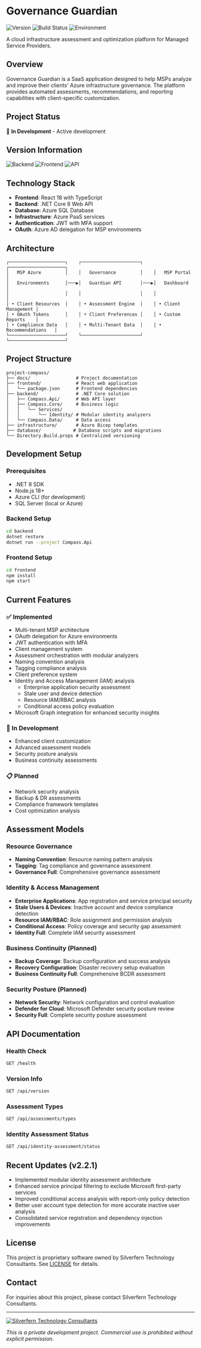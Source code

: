 # Governance Guardian

![Version](https://img.shields.io/github/v/release/Silverfern-Technology-Consultants/project-compass?include_prereleases&label=Version&color=gold&style=for-the-badge)
![Build Status](https://img.shields.io/badge/Build-Passing-brightgreen?style=for-the-badge)
![Environment](https://img.shields.io/badge/Environment-Development-orange?style=for-the-badge)

A cloud infrastructure assessment and optimization platform for Managed Service Providers.

## Overview

Governance Guardian is a SaaS application designed to help MSPs analyze and improve their clients' Azure infrastructure governance. The platform provides automated assessments, recommendations, and reporting capabilities with client-specific customization.

## Project Status

🚧 **In Development** - Active development

## Version Information

![Backend](https://img.shields.io/badge/Backend-v2.2.1-blue?style=flat-square&logo=dotnet)
![Frontend](https://img.shields.io/badge/Frontend-v1.0.0-blue?style=flat-square&logo=react)
![API](https://img.shields.io/badge/API-Live-green?style=flat-square)

## Technology Stack

- **Frontend**: React 18 with TypeScript
- **Backend**: .NET Core 8 Web API
- **Database**: Azure SQL Database
- **Infrastructure**: Azure PaaS services
- **Authentication**: JWT with MFA support
- **OAuth**: Azure AD delegation for MSP environments

## Architecture

```
┌─────────────────────┐    ┌──────────────────────┐    ┌─────────────────────┐
│   MSP Azure         │    │   Governance         │    │   MSP Portal        │
│   Environments      │───▶│   Guardian API       │───▶│   Dashboard         │
│                     │    │                      │    │                     │
│ • Client Resources  │    │ • Assessment Engine  │    │ • Client Management │
│ • OAuth Tokens      │    │ • Client Preferences │    │ • Custom Reports    │
│ • Compliance Data   │    │ • Multi-Tenant Data  │    │ • Recommendations   │
└─────────────────────┘    └──────────────────────┘    └─────────────────────┘
```

## Project Structure
```
project-compass/
├── docs/                 # Project documentation
├── frontend/             # React web application
│   └── package.json      # Frontend dependencies
├── backend/              # .NET Core solution
│   ├── Compass.Api/      # Web API layer
│   ├── Compass.Core/     # Business logic
│   │   └── Services/
│   │       └── Identity/ # Modular identity analyzers
│   └── Compass.Data/     # Data access
├── infrastructure/       # Azure Bicep templates
├── database/            # Database scripts and migrations
└── Directory.Build.props # Centralized versioning
```

## Development Setup

### Prerequisites
- .NET 8 SDK
- Node.js 18+
- Azure CLI (for development)
- SQL Server (local or Azure)

### Backend Setup
```bash
cd backend
dotnet restore
dotnet run --project Compass.Api
```

### Frontend Setup
```bash
cd frontend
npm install
npm start
```

## Current Features

### ✅ Implemented
- Multi-tenant MSP architecture
- OAuth delegation for Azure environments
- JWT authentication with MFA
- Client management system
- Assessment orchestration with modular analyzers
- Naming convention analysis
- Tagging compliance analysis
- Client preference system
- Identity and Access Management (IAM) analysis
  - Enterprise application security assessment
  - Stale user and device detection
  - Resource IAM/RBAC analysis
  - Conditional access policy evaluation
- Microsoft Graph integration for enhanced security insights

### 🚧 In Development
- Enhanced client customization
- Advanced assessment models
- Security posture analysis
- Business continuity assessments

### 📋 Planned
- Network security analysis
- Backup & DR assessments
- Compliance framework templates
- Cost optimization analysis

## Assessment Models

### Resource Governance
- **Naming Convention**: Resource naming pattern analysis
- **Tagging**: Tag compliance and governance assessment
- **Governance Full**: Comprehensive governance assessment

### Identity & Access Management
- **Enterprise Applications**: App registration and service principal security
- **Stale Users & Devices**: Inactive account and device compliance detection
- **Resource IAM/RBAC**: Role assignment and permission analysis
- **Conditional Access**: Policy coverage and security gap assessment
- **Identity Full**: Complete IAM security assessment

### Business Continuity (Planned)
- **Backup Coverage**: Backup configuration and success analysis
- **Recovery Configuration**: Disaster recovery setup evaluation
- **Business Continuity Full**: Comprehensive BCDR assessment

### Security Posture (Planned)
- **Network Security**: Network configuration and control evaluation
- **Defender for Cloud**: Microsoft Defender security posture review
- **Security Full**: Complete security posture assessment

## API Documentation

### Health Check
```bash
GET /health
```

### Version Info
```bash
GET /api/version
```

### Assessment Types
```bash
GET /api/assessments/types
```

### Identity Assessment Status
```bash
GET /api/identity-assessment/status
```

## Recent Updates (v2.2.1)

- Implemented modular identity assessment architecture
- Enhanced service principal filtering to exclude Microsoft first-party services
- Improved conditional access analysis with report-only policy detection
- Better user account type detection for more accurate inactive user analysis
- Consolidated service registration and dependency injection improvements

## License

This project is proprietary software owned by Silverfern Technology Consultants. See [LICENSE](LICENSE) for details.

## Contact

For inquiries about this project, please contact Silverfern Technology Consultants.

---

[![Silverfern Technology Consultants](https://img.shields.io/badge/Built%20by-Silverfern%20Technology%20Consultants-gold?style=for-the-badge)](https://fernworks.io)

*This is a private development project. Commercial use is prohibited without explicit permission.*
